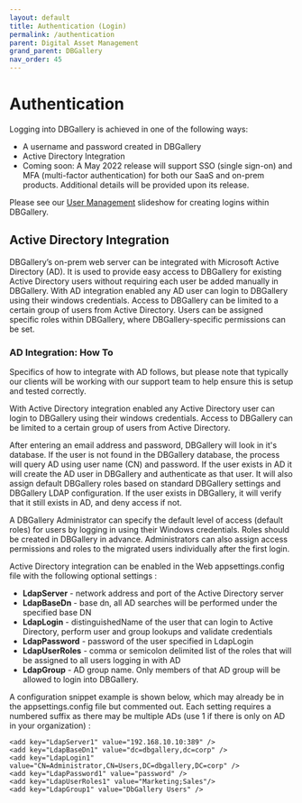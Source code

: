 ```yaml
---
layout: default
title: Authentication (Login)
permalink: /authentication
parent: Digital Asset Management
grand_parent: DBGallery
nav_order: 45
---
```


# Authentication

Logging into DBGallery is achieved in one of the following ways:
- A username and password created in DBGallery
- Active Directory Integration
- Coming soon: A May 2022 release will support SSO (single sign-on) and MFA (multi-factor authentication) for both our SaaS and on-prem products.  Additional details will be provided upon its release.

Please see our <a href="https://docs.google.com/presentation/d/1zcp2KJ5JI3qDXTSAh6pEzQGyuuB7KpCU662XLYpyrKo/edit#slide=id.g85342cdac2_0_260" target="_blank">User Management</a> slideshow for creating logins within DBGallery.

## Active Directory Integration
DBGallery’s on-prem web server can be integrated with Microsoft Active Directory (AD).  It is used to provide easy access to DBGallery for existing Active Directory users without requiring each user be added manually in DBGallery.  With AD integration enabled any AD user can login to DBGallery using their windows credentials. Access to DBGallery can be limited to a certain group of users from Active Directory.  Users can be assigned specific roles within DBGallery, where DBGallery-specific permissions can be set.

### AD Integration: How To
Specifics of how to integrate with AD follows, but please note that typically our clients will be working with our support team to help ensure this is setup and tested correctly.

With Active Directory integration enabled any Active Directory user can login to DBGallery using their windows credentials. Access to DBGallery can be limited to a certain group of users from Active Directory.

After entering an email address and password, DBGallery will look in it's database. If the user is not found in the DBGallery database, the process will query AD using user name (CN) and password. If the user exists in AD it will create the AD user in DBGallery and authenticate as that user. It will also assign default DBGallery roles based on standard DBGallery settings and DBGallery LDAP configuration. If the user exists in DBGallery, it will verify that it still exists in AD, and deny access if not.

A DBGallery Administrator can specify the default level of access (default roles) for users by logging in using their Windows credentials. Roles should be created in DBGallery in advance. Administrators can also assign access permissions and roles to the migrated users individually after the first login.

Active Directory integration can be enabled in the Web appsettings.config file with the following optional settings :

- **LdapServer** - network address and port of the Active Directory server 
- **LdapBaseDn** - base dn, all AD searches will be performed under the specified base DN
- **LdapLogin** - distinguishedName of the user that can login to Active Directory, perform user and group  lookups and validate credentials
- **LdapPassword** - password of the user specified in LdapLogin
- **LdapUserRoles** - comma or semicolon delimited list of the roles that will be assigned to all users logging in with AD
- **LdapGroup** - AD group name. Only members of that AD group will be allowed to login into DBGallery.

A configuration snippet example is shown below, which may already be in the appsettings.config file but commented out.  Each setting requires a numbered suffix as there may be multiple ADs (use 1 if there is only on AD in your organization) : 

    <add key="LdapServer1" value="192.168.10.10:389" />
    <add key="LdapBaseDn1" value="dc=dbgallery,dc=corp" />
    <add key="LdapLogin1" value="CN=Administrator,CN=Users,DC=dbgallery,DC=corp" />
    <add key="LdapPassword1" value="password" />
    <add key="LdapUserRoles1" value="Marketing;Sales"/>
    <add key="LdapGroup1" value="DbGallery Users" />
